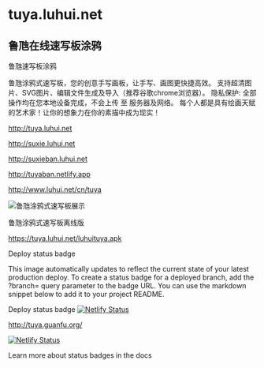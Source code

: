 # tuya.luhui.net

## 鲁虺在线速写板涂鸦

鲁虺速写板涂鸦

鲁虺涂鸦式速写板，您的创意手写画板，让手写、画图更快捷高效。
支持超清图片、SVG图片、编辑文件生成及导入（推荐谷歌chrome浏览器）。
隐私保护: 全部操作均在您本地设备完成，不会上传 至 服务器及网络。
每个人都是具有绘画天赋的艺术家！让你的想象力在你的素描中成为现实！

http://tuya.luhui.net


http://suxie.luhui.net


http://suxieban.luhui.net


http://tuyaban.netlify.app


http://www.luhui.net/cn/tuya


![鲁虺涂鸦式速写板展示](http://tuya.guanfu.org/tuya20221215164618.jpg)



鲁虺涂鸦式速写板离线版

https://tuya.luhui.net/luhuituya.apk

Deploy status badge



This image automatically updates to reflect the current state of your latest production deploy. To create a status badge for a deployed branch, add the ?branch= query parameter to the badge URL. You can use the markdown snippet below to add it to your project README.

Deploy status badge
[![Netlify Status](https://api.netlify.com/api/v1/badges/6d70043e-5abc-4dc4-851e-0959d45ef507/deploy-status)](https://app.netlify.com/sites/tuyaban/deploys)

http://tuya.guanfu.org/

[![Netlify Status](https://api.netlify.com/api/v1/badges/0728d466-4484-40f0-a8de-8cc503eef15b/deploy-status)](https://app.netlify.com/sites/tuyaban/deploys)




Learn more about status badges in the docs




